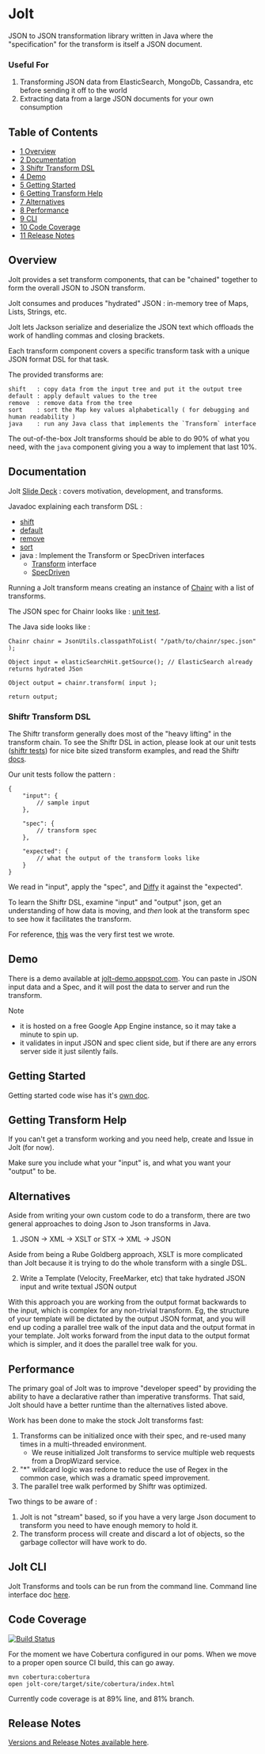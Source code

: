Jolt
========

JSON to JSON transformation library written in Java where the "specification" for the transform is itself a JSON document.

### Useful For

1. Transforming JSON data from ElasticSearch, MongoDb, Cassandra, etc before sending it off to the world
1. Extracting data from a large JSON documents for your own consumption

## Table of Contents

   * [1 Overview](#Overview)
   * [2 Documentation](#Documentation)
   * [3 Shiftr Transform DSL](#Shiftr_Transform_DSL)
   * [4 Demo](#Demo)
   * [5 Getting Started](#Getting_Started)
   * [6 Getting Transform Help](#Getting_Transform_Help)
   * [7 Alternatives](#Alternatives)
   * [8 Performance](#Performance)
   * [9 CLI](#CLI)
   * [10 Code Coverage](#Code_Coverage)
   * [11 Release Notes](#Release_Notes)

## <a name="Overview"></a> Overview

Jolt provides a set transform components, that can be "chained" together to form the overall JSON to JSON transform.

Jolt consumes and produces "hydrated" JSON : in-memory tree of Maps, Lists, Strings, etc.

Jolt lets Jackson serialize and deserialize the JSON text which offloads the work of handling commas and closing brackets.

Each transform component covers a specific transform task with a unique JSON format DSL for that task.

The provided transforms are:

    shift   : copy data from the input tree and put it the output tree
    default : apply default values to the tree
    remove  : remove data from the tree
    sort    : sort the Map key values alphabetically ( for debugging and human readability )
    java    : run any Java class that implements the `Transform` interface

The out-of-the-box Jolt transforms should be able to do 90% of what you need, with the `java` component giving you a way to implement that last 10%.

## <a name="Documentation"></a> Documentation

Jolt [Slide Deck](https://docs.google.com/presentation/d/1sAiuiFC4Lzz4-064sg1p8EQt2ev0o442MfEbvrpD1ls/edit?usp=sharing) : covers motivation, development, and transforms.

Javadoc explaining each transform DSL :

* [shift](https://github.com/bazaarvoice/jolt/blob/master/jolt-core/src/main/java/com/bazaarvoice/jolt/Shiftr.java)
* [default](https://github.com/bazaarvoice/jolt/blob/master/jolt-core/src/main/java/com/bazaarvoice/jolt/Defaultr.java)
* [remove](https://github.com/bazaarvoice/jolt/blob/master/jolt-core/src/main/java/com/bazaarvoice/jolt/Removr.java)
* [sort](https://github.com/bazaarvoice/jolt/blob/master/jolt-core/src/main/java/com/bazaarvoice/jolt/Sortr.java)
* java : Implement the Transform or SpecDriven interfaces
    * [Transform](https://github.com/bazaarvoice/jolt/blob/master/jolt-core/src/main/java/com/bazaarvoice/jolt/Transform.java) interface
    * [SpecDriven](https://github.com/bazaarvoice/jolt/blob/master/jolt-core/src/main/java/com/bazaarvoice/jolt/SpecDriven.java)

Running a Jolt transform means creating an instance of [Chainr](https://github.com/bazaarvoice/jolt/blob/master/jolt-core/src/main/java/com/bazaarvoice/jolt/Chainr.java)  with a list of transforms.

The JSON spec for Chainr looks like : [unit test](https://github.com/bazaarvoice/jolt/blob/master/jolt-core/src/test/resources/json/chainr/firstSample.json).

The Java side looks like :

    Chainr chainr = JsonUtils.classpathToList( "/path/to/chainr/spec.json" );

    Object input = elasticSearchHit.getSource(); // ElasticSearch already returns hydrated JSon

    Object output = chainr.transform( input );

    return output;

### <a name="Shiftr_Transform_DSL"></a> Shiftr Transform DSL

The Shiftr transform generally does most of the "heavy lifting" in the transform chain.
To see the Shiftr DSL in action, please look at our unit tests ([shiftr tests](https://github.com/bazaarvoice/jolt/tree/master/jolt-core/src/test/resources/json/shiftr)) for nice bite sized transform examples, and read the Shiftr [docs](https://github.com/bazaarvoice/jolt/blob/master/jolt-core/src/main/java/com/bazaarvoice/jolt/Shiftr.java).

Our unit tests follow the pattern :

    {
        "input": {
            // sample input
        },

        "spec": {
            // transform spec
        },

        "expected": {
            // what the output of the transform looks like
        }
    }

We read in "input", apply the "spec", and [Diffy](https://github.com/bazaarvoice/jolt/blob/master/json-utils/src/main/java/com/bazaarvoice/jolt/Diffy.java) it against the "expected".

To learn the Shiftr DSL, examine "input" and "output" json, get an understanding of how data is moving, and *then* look at the transform spec to see how it facilitates the transform.

For reference, [this](https://github.com/bazaarvoice/jolt/blob/master/jolt-core/src/test/resources/json/shiftr/firstSample.json) was the very first test we wrote.


## <a name="Demo"></a> Demo

There is a demo available at [jolt-demo.appspot.com](http://jolt-demo.appspot.com/).
You can paste in JSON input data and a Spec, and it will post the data to server and run the transform.

Note

* it is hosted on a free Google App Engine instance, so it may take a minute to spin up.
* it validates in input JSON and spec client side, but if there are any errors server side it just silently fails.

## <a name="Getting_Started"></a> Getting Started

Getting started code wise has it's [own doc](gettingStarted.md).

## <a name="Getting_Transform_Help"></a> Getting Transform Help

If you can't get a transform working and you need help, create and Issue in Jolt (for now).

Make sure you include what your "input" is, and what you want your "output" to be.

## <a name="Alternatives"></a> Alternatives

Aside from writing your own custom code to do a transform, there are two general approaches to doing Json to Json transforms in Java.

1) JSON -> XML -> XSLT or STX -> XML -> JSON

Aside from being a Rube Goldberg approach, XSLT is more complicated than Jolt because it is trying to do the whole transform with a single DSL.

2) Write a Template (Velocity, FreeMarker, etc) that take hydrated JSON input and write textual JSON output

With this approach you are working from the output format backwards to the input, which is complex for any non-trivial transform.
Eg, the structure of your template will be dictated by the output JSON format, and you will end up coding a parallel tree walk of the input data and the output format in your template.
Jolt works forward from the input data to the output format which is simpler, and it does the parallel tree walk for you.

## <a name="Performance"></a> Performance

The primary goal of Jolt was to improve "developer speed" by providing the ability to have a declarative rather than imperative transforms.
That said, Jolt should have a better runtime than the alternatives listed above.

Work has been done to make the stock Jolt transforms fast:

1. Transforms can be initialized once with their spec, and re-used many times in a multi-threaded environment.
    * We reuse initialized Jolt transforms to service multiple web requests from a DropWizard service.
2. "*" wildcard logic was redone to reduce the use of Regex in the common case, which was a dramatic speed improvement.
3. The parallel tree walk performed by Shiftr was optimized.

Two things to be aware of :

1. Jolt is not "stream" based, so if you have a very large Json document to transform you need to have enough memory to hold it.
2. The transform process will create and discard a lot of objects, so the garbage collector will have work to do.

## <a name="CLI"></a> Jolt CLI

Jolt Transforms and tools can be run from the command line. Command line interface doc [here](cli/README.md).

## <a name="Code_Coverage"></a> Code Coverage

[![Build Status](https://secure.travis-ci.org/bazaarvoice/jolt.png)](http://travis-ci.org/bazaarvoice/jolt)

For the moment we have Cobertura configured in our poms.
When we move to a proper open source CI build, this can go away.

    mvn cobertura:cobertura
    open jolt-core/target/site/cobertura/index.html

Currently code coverage is at 89% line, and 81% branch.

## <a name="Release_Notes"></a> Release Notes

[Versions and Release Notes available here](https://github.com/bazaarvoice/jolt/releases).
